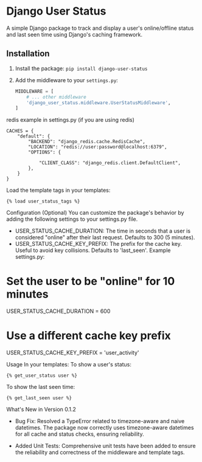 # Django User Status

A simple Django package to track and display a user's online/offline status and last seen time using Django's caching framework.

## Installation

1. Install the package:
   `pip install django-user-status`

2. Add the middleware to your `settings.py`:
   ```python
   MIDDLEWARE = [
       # ... other middleware
       'django_user_status.middleware.UserStatusMiddleware',
   ]
   ```

redis example in settings.py (if you are using redis)

```
CACHES = {
    "default": {
        "BACKEND": "django_redis.cache.RedisCache",
        "LOCATION": "redis://user:password@localhost:6379",
        "OPTIONS": {

            "CLIENT_CLASS": "django_redis.client.DefaultClient",
        },
    }
}

```

Load the template tags in your templates:

```
{% load user_status_tags %}
```

Configuration (Optional)
You can customize the package's behavior by adding the following settings to your settings.py file.

- USER_STATUS_CACHE_DURATION: The time in seconds that a user is considered "online" after their last request. Defaults to 300 (5 minutes).
- USER_STATUS_CACHE_KEY_PREFIX: The prefix for the cache key. Useful to avoid key collisions. Defaults to 'last_seen'.
  Example settings.py:

# Set the user to be "online" for 10 minutes

USER_STATUS_CACHE_DURATION = 600

# Use a different cache key prefix

USER_STATUS_CACHE_KEY_PREFIX = 'user_activity'

Usage
In your templates:
To show a user's status:

```
{% get_user_status user %}
```

To show the last seen time:

```
{% get_last_seen user %}
```

What's New in Version 0.1.2

- Bug Fix: Resolved a TypeError related to timezone-aware and naive datetimes. The package now correctly uses timezone-aware datetimes for all cache and status checks, ensuring reliability.

- Added Unit Tests: Comprehensive unit tests have been added to ensure the reliability and correctness of the middleware and template tags.
